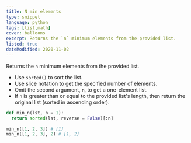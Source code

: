 ```yaml
---
title: N min elements
type: snippet
language: python
tags: [list,math]
cover: balloons
excerpt: Returns the `n` minimum elements from the provided list.
listed: true
dateModified: 2020-11-02
---
```


Returns the `n` minimum elements from the provided list.

- Use `sorted()` to sort the list.
- Use slice notation to get the specified number of elements.
- Omit the second argument, `n`, to get a one-element list.
- If `n` is greater than or equal to the provided list's length, then return the original list (sorted in ascending order).

```py
def min_n(lst, n = 1):
  return sorted(lst, reverse = False)[:n]

min_n([1, 2, 3]) # [1]
min_n([1, 2, 3], 2) # [1, 2]
```
